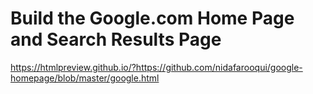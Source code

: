 # Build the Google.com Home Page and Search Results Page
https://htmlpreview.github.io/?https://github.com/nidafarooqui/google-homepage/blob/master/google.html
